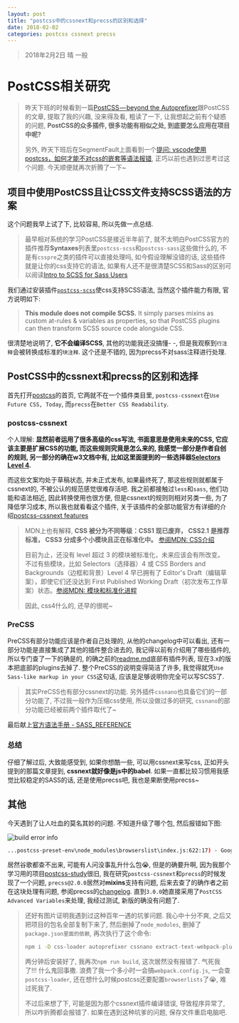 ```yaml
---
layout: post
title: "postcss中的cssnext和precss的区别和选择"
date: 2018-02-02
categories: postcss cssnext precss
---
```

> 2018年2月2日 晴 一般

# PostCSS相关研究

> 昨天下班的时候看到一篇[PostCSS — beyond the Autoprefixer](https://develoger.com/postcss-beyond-the-autoprefixer-93132f8fe5f5)跟PostCSS的文章, 提取了我的兴趣, 没来得及看, 粗读了一下, 让我想起之前有个疑惑的问题, **PostCSS的众多插件, 很多功能有相似之处, 到底要怎么应用在项目中呢?**
>
> 另外, 昨天下班后在SegmentFault上面看到一个[提问: vscode使用postcss，如何才能不对css的嵌套等语法报错](https://segmentfault.com/q/1010000012708394), 正巧以前也遇到过思考过这个问题. 今天顺便就再次折腾了一下~

## 项目中使用PostCSS且让CSS文件支持SCSS语法的方案

这个问题我早上试了下, 比较容易, 所以先做一点总结.

> 最早相对系统的学习PostCSS是接近半年前了, 就不太明白PostCSS官方的插件推荐**Syntaxes**列表里`postcss-scss`和`postcss-sass`这些做什么的, 不是有`csspre`之类的插件可以直接处理吗, 如今假设理解没错的话, 这些插件就是让你的css支持它的语法, 如果有人还不是很清楚SCSS和Sass的区别可以阅读[Intro to SCSS for Sass Users](http://sass-lang.com/documentation/file.SCSS_FOR_SASS_USERS.html)

我们通过安装插件[`postcss-scss`](https://github.com/postcss/postcss-scss)使css支持SCSS语法, 当然这个插件能力有限, 官方说明如下:

> **This module does not compile SCSS.** It simply parses mixins as custom at-rules & variables as properties, so that PostCSS plugins can then transform SCSS source code alongside CSS.

很清楚地说明了, **它不会编译SCSS**, 其他的功能我还没搞懂- -, 但是我观察到`行注释`会被转换成标准的`块注释`. 这个还是不错的, 因为precss不对sass注释进行处理.

## PostCSS中的cssnext和precss的区别和选择

首先打开[postcss](https://github.com/postcss/postcss)的首页, 它两就不在一个插件类目里, `postcss-cssnext`在`Use Future CSS, Today`, 而`precss`在`Better CSS Readability`.

### postcss-cssnext

个人理解: **显然前者运用了很多高级的css写法, 书面意思是使用未来的CSS, 它应该主要是扩展CSS的功能, 而这些规则究竟是怎么来的, 我感觉一部分是作者自创的规则, 另一部分的确在w3文档中有, 比如这里面提到的一些选择器[Selectors Level 4](https://www.w3.org/TR/selectors-4/).**

而这些文案均处于草稿状态, 并未正式发布, 如果最终死了, 那这些规则就都属于cssnext的, 不被公认的规范感觉很难存活吧. 我之前都接触过`less`和`sass`, 他们功能和语法相近, 因此转换使用也很方便, 但是cssnext的规则则相对另类一些, 为了降低学习成本, 所以我也就看看这个插件, 关于该插件的全部功能官方有详细的介绍[postcss-cssnext features](http://cssnext.io/features/)

> MDN上也有解释, **CSS 被分为不同等级：CSS1 现已废弃， CSS2.1 是推荐标准， CSS3 分成多个小模块且正在标准化中。** [参阅MDN: CSS介绍](https://developer.mozilla.org/zh-CN/docs/Web/CSS)
>
> 目前为止，还没有 level 超过 3 的模块被标准化，未来应该会有所改变。 不过有些模块，比如 Selectors（选择器）4 或 CSS Borders and Backgrounds（边框和背景）Level 4 早已拥有了 Editor's Draft（编辑草案），即使它们还没达到 First Published Working Draft（初次发布工作草案）状态。[参阅MDN: 模块和标准化进程](https://developer.mozilla.org/zh-CN/docs/Web/CSS/CSS3)
> 
> 因此, css4什么的, 还早的很呢~

### PreCSS

PreCSS有部分功能应该是作者自己处理的, 从他的changelog中可以看出, 还有一部分功能是直接集成了其他的插件整合进去的, 我记得以前有介绍用了哪些插件的, 所以专门查了一下的确是的, 的确之前的[readme.md](https://github.com/jonathantneal/precss/blob/04635eac0ea5c20d91c313514f71f507f02d341c/README.md#plugins)底部有插件列表, 现在3.x的版本把底部的plugins去掉了. 整个PreCSS的说明变得简洁了许多, 我觉得就凭`Use Sass-like markup in your CSS`这句话, 应该是足够说明你完全可以写SCSS了.

> 其实PreCSS也有部分cssnext的功能. 另外插件`cssnano`也具备它们的一部分功能了, 不过我一般作为压缩css使用, 所以没做过多的研究, `cssnano`的部分功能已经被前两个插件取代了~

最后献上[官方语法手册 - SASS_REFERENCE](http://sass-lang.com/documentation/file.SASS_REFERENCE.html)

### 总结

仔细了解过后, 大致能感受到, 如果你想酷一些, 可以用cssnext来写css, 正如开头提到的那篇文章提到, **cssnext就好像是js中的babel**. 如果一直都比较习惯用我感觉比较稳定的SASS的话, 还是使用precss吧, 我也是果断使用precss~

## 其他

今天遇到了让人吐血的莫名其妙的问题. 不知道升级了哪个包, 然后报错如下图:

![build error info](https://raw.githubusercontent.com/whidy/daily/master/sources/images/2018-02-02-1.png)

```bash
...postcss-preset-env\node_modules\browserslist\index.js:622:17) - Google Search
```

居然谷歌都查不出来, 可能有人问没事乱升什么包😭, 但是的确要升啊, 因为我那个学习用的项目[postcss-study](https://github.com/whidy/postcss-study)很旧, 我在研究`postcss-cssnext`和`precss`的时候发现了一个问题, `precss@2.0.0`居然对**mixins**支持有问题, 后来去查了的确作者之前在这块处理有问题, 参阅precss的[changelog](https://github.com/jonathantneal/precss/blob/master/CHANGELOG.md). 直到`3.0.0`她直接采用了`PostCSS Advanced Variables`来处理, 我经过测试, 新版的确没有问题了.

> 还好有图片证明我遇到过这种百年一遇的坑爹问题. 我心中十分不爽, 之后又把项目的包名全部复制下来了, 然后删掉了`node_modules`, 删掉了`package.json里面的依赖`, 再次执行了这个命令:
>
> ```bash
> npm i -D css-loader autoprefixer cssnano extract-text-webpack-plugin postcss-cssnext postcss-loader postcss-scss precss style-loader webpack webpack-dev-server
> ```
> 
> 两分钟后安装好了, 我再次`npm run build`, 这次居然没有报错了. 气死我了!!! 什么鬼回事撒. 浪费了我一个多小时一会搞`webpack.config.js`, 一会查`postcss-loader`, 还在想什么时候postcss还要配置`browserlists`了😭, 难过死我了.
>
> 不过后来想了下, 可能是因为那个cssnext插件编译错误, 导致程序异常了, 所以咋折腾都会报错了. 如果在遇到这种坑爹的问题, 保存文件重启电脑吧.
